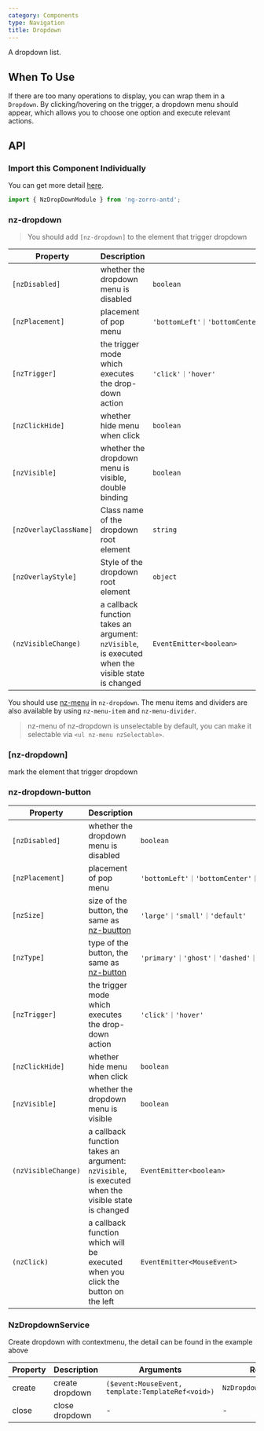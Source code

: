 ```yaml
---
category: Components
type: Navigation
title: Dropdown
---
```


A dropdown list.

## When To Use

If there are too many operations to display, you can wrap them in a `Dropdown`. By clicking/hovering on the trigger, a dropdown menu should appear, which allows you to choose one option and execute relevant actions.

## API

### Import this Component Individually

You can get more detail [here](/docs/getting-started/en#import-a-component-individually).

```ts
import { NzDropDownModule } from 'ng-zorro-antd';
```

### nz-dropdown

> You should add  `[nz-dropdown]` to the element that trigger dropdown

| Property | Description | Type | Default |
| -------- | ----------- | ---- | ------- |
| `[nzDisabled]` | whether the dropdown menu is disabled | `boolean` | - |
| `[nzPlacement]` | placement of pop menu | `'bottomLeft'｜'bottomCenter'｜'bottomRight'｜'topLeft'｜'topCenter'｜'topRight'` | `'bottomLeft'` |
| `[nzTrigger]` | the trigger mode which executes the drop-down action | `'click'｜'hover'` | `'hover'` |
| `[nzClickHide]` | whether hide menu when click | `boolean` | `true` |
| `[nzVisible]` | whether the dropdown menu is visible, double binding | `boolean` | - |
| `[nzOverlayClassName]` | Class name of the dropdown root element | `string` | - |
| `[nzOverlayStyle]` | Style of the dropdown root element | `object` | - |
| `(nzVisibleChange)` | a callback function takes an argument: `nzVisible`, is executed when the visible state is changed | `EventEmitter<boolean>` | - |

You should use [nz-menu](/components/menu/en) in `nz-dropdown`. The menu items and dividers are also available by using `nz-menu-item` and `nz-menu-divider`.

> nz-menu of nz-dropdown is unselectable by default, you can make it selectable via `<ul nz-menu nzSelectable>`.

### [nz-dropdown]

mark the element that trigger dropdown

### nz-dropdown-button

| Property | Description | Type | Default |
| -------- | ----------- | ---- | ------- |
| `[nzDisabled]` | whether the dropdown menu is disabled | `boolean` | - |
| `[nzPlacement]` | placement of pop menu | `'bottomLeft'｜'bottomCenter'｜'bottomRight'｜'topLeft'｜'topCenter'｜'topRight'` | `'bottomLeft'` |
| `[nzSize]` | size of the button, the same as [nz-buutton](/components/button/en) | `'large'｜'small'｜'default'` | `'default'` |
| `[nzType]` | type of the button, the same as [nz-button](/components/button/en) | `'primary'｜'ghost'｜'dashed'｜'danger'｜'default'` | `'default'` |
| `[nzTrigger]` | the trigger mode which executes the drop-down action | `'click'｜'hover'` | `'hover'` |
| `[nzClickHide]` | whether hide menu when click | `boolean` | `true` |
| `[nzVisible]` | whether the dropdown menu is visible | `boolean` | - |
| `(nzVisibleChange)` | a callback function takes an argument: `nzVisible`, is executed when the visible state is changed | `EventEmitter<boolean>` | - |
| `(nzClick)` | a callback function which will be executed when you click the button on the left | `EventEmitter<MouseEvent>` | - |


### NzDropdownService

Create dropdown with contextmenu, the detail can be found in the example above

| Property | Description | Arguments | Return Value |
| --- | --- | --- | --- |
| create | create dropdown | `($event:MouseEvent, template:TemplateRef<void>)` | `NzDropdownContextComponent` |
| close | close dropdown | - | - |